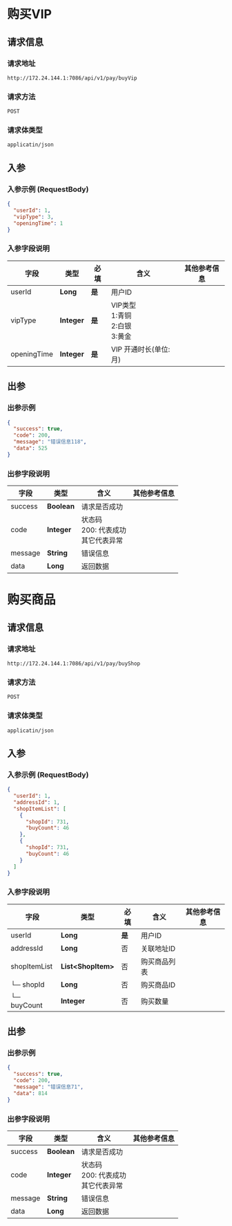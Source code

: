 # 购买VIP

## 请求信息

### 请求地址
```
http://172.24.144.1:7086/api/v1/pay/buyVip
```

### 请求方法
```
POST
```

### 请求体类型
```
applicatin/json
```

## 入参
### 入参示例 (RequestBody)
```json
{
  "userId": 1,
  "vipType": 3,
  "openingTime": 1
}
```


### 入参字段说明

| **字段** | **类型** | **必填** | **含义** | **其他参考信息** |
| -------- | -------- | -------- | -------- | -------- |
| userId     | **Long**     | **是**  |  用户ID |   |
| vipType     | **Integer**     | **是**  |  VIP类型<br>1:青铜<br>2:白银<br>3:黄金 |   |
| openingTime     | **Integer**     | **是**  |  VIP 开通时长(单位:月) |   |

## 出参
### 出参示例
```json
{
  "success": true,
  "code": 200,
  "message": "错误信息118",
  "data": 525
}
```


### 出参字段说明

| **字段** | **类型**  | **含义** | **其他参考信息** |
| -------- | -------- | -------- | -------- |
| success     | **Boolean**    |  请求是否成功 |   |
| code     | **Integer**    |  状态码<br>200: 代表成功<br>其它代表异常 |   |
| message     | **String**    |  错误信息 |   |
| data     | **Long**    |  返回数据 |   |




# 购买商品

## 请求信息

### 请求地址
```
http://172.24.144.1:7086/api/v1/pay/buyShop
```

### 请求方法
```
POST
```

### 请求体类型
```
applicatin/json
```

## 入参
### 入参示例 (RequestBody)
```json
{
  "userId": 1,
  "addressId": 1,
  "shopItemList": [
    {
      "shopId": 731,
      "buyCount": 46
    },
    {
      "shopId": 731,
      "buyCount": 46
    }
  ]
}
```


### 入参字段说明

| **字段** | **类型** | **必填** | **含义** | **其他参考信息** |
| -------- | -------- | -------- | -------- | -------- |
| userId     | **Long**     | **是**  |  用户ID |   |
| addressId     | **Long**     | 否  |  关联地址ID |   |
| shopItemList     | **List\<ShopItem\>**     | 否  |  购买商品列表 |   |
|└─ shopId     | **Long**     | 否  |  购买商品ID |   |
|└─ buyCount     | **Integer**     | 否  |  购买数量 |   |

## 出参
### 出参示例
```json
{
  "success": true,
  "code": 200,
  "message": "错误信息71",
  "data": 814
}
```


### 出参字段说明

| **字段** | **类型**  | **含义** | **其他参考信息** |
| -------- | -------- | -------- | -------- |
| success     | **Boolean**    |  请求是否成功 |   |
| code     | **Integer**    |  状态码<br>200: 代表成功<br>其它代表异常 |   |
| message     | **String**    |  错误信息 |   |
| data     | **Long**    |  返回数据 |   |




